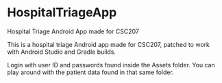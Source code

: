 # HospitalTriageApp
Hospital Triage Android App made for CSC207

This is a hospital triage Android app made for CSC207, patched to work with Android Studio and Gradle builds. 

Login with user ID and passwords found inside the Assets folder. You can play around with the patient data found in that same folder. 
